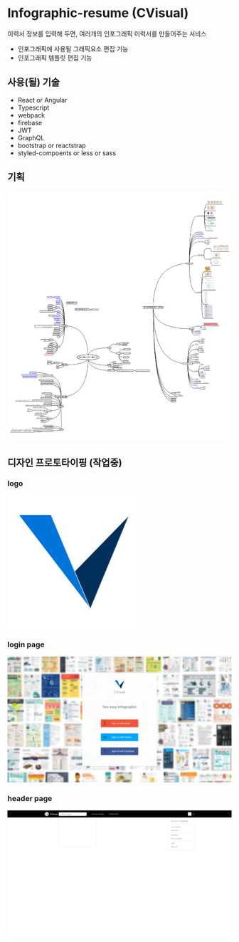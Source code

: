 # Infographic-resume (CVisual)
이력서 정보를 입력해 두면, 여러개의 인포그래픽 이력서를 만들어주는 서비스

* 인포그래픽에 사용될 그래픽요소 편집 기능
* 인포그래픽 템플릿 편집 기능

## 사용(될) 기술
* React or Angular
* Typescript
* webpack
* firebase
* JWT
* GraphQL
* bootstrap or reactstrap
* styled-compoents or less or sass

## 기획
![plan](./plan/cvisual.png)

## 디자인 프로토타이핑 (작업중)

### logo
![logo](./design/logo.png)

### login page
![login](./design/login.png)

### header page
![header](./design/header.png)
